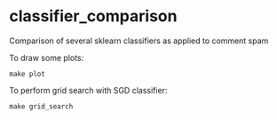 classifier_comparison
=====================

Comparison of several sklearn classifiers as applied to comment spam

To draw some plots:

    make plot

To perform grid search with SGD classifier:

    make grid_search
